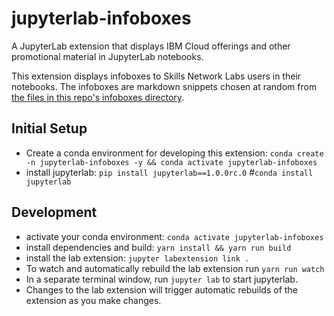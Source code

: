 # jupyterlab-infoboxes
A JupyterLab extension that displays IBM Cloud offerings and other promotional material in JupyterLab notebooks.

This extension displays infoboxes to Skills Network Labs users in their notebooks. The infoboxes are markdown snippets chosen at random from [the files in this repo's infoboxes directory](https://github.com/cognitive-class/jupyterlab-infobox-content/tree/master/infoboxes).

## Initial Setup

- Create a conda environment for developing this extension: `conda create -n jupyterlab-infoboxes -y && conda activate jupyterlab-infoboxes`
- install jupyterlab: `pip install jupyterlab==1.0.0rc.0` #`conda install jupyterlab`

## Development

- activate your conda environment: `conda activate jupyterlab-infoboxes`
- install dependencies and build: `yarn install && yarn run build`
- install the lab extension: `jupyter labextension link .`
- To watch and automatically rebuild the lab extension run `yarn run watch`
- In a separate terminal window, run `jupyter lab` to start jupyterlab.
- Changes to the lab extension will trigger automatic rebuilds of the extension as you make changes.
